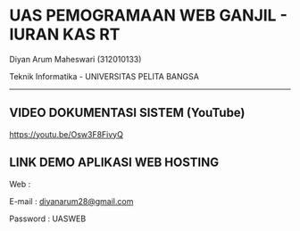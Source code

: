 # UAS PEMOGRAMAAN WEB GANJIL - IURAN KAS RT

Diyan Arum Maheswari  (312010133)

Teknik Informatika - UNIVERSITAS PELITA BANGSA
______________________________________________

## VIDEO DOKUMENTASI SISTEM (YouTube)

https://youtu.be/Osw3F8FivyQ

## LINK DEMO APLIKASI  WEB HOSTING

Web : 

E-mail   : diyanarum28@gmail.com

Password : UASWEB

